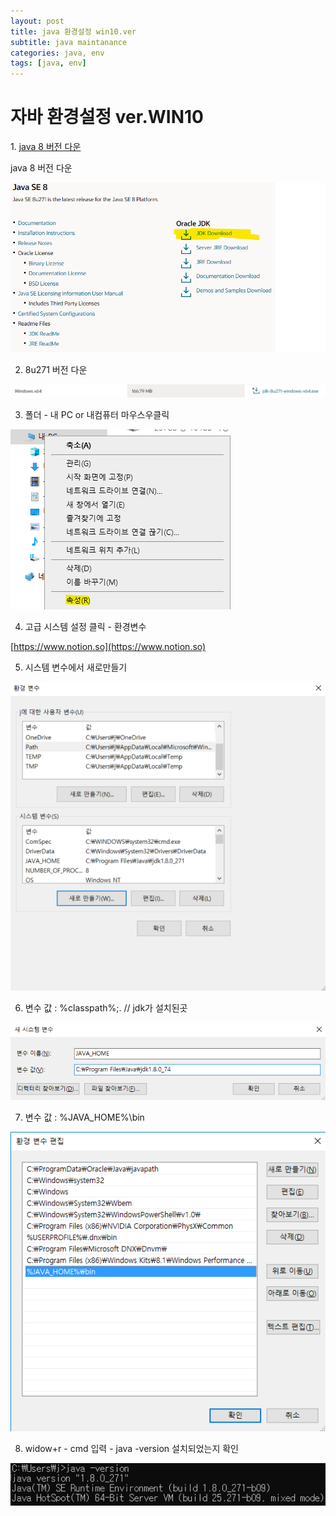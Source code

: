 ```yaml
---
layout: post
title: java 환경설정 win10.ver
subtitle: java maintanance
categories: java, env
tags: [java, env]
---
```


# 자바 환경설정 ver.WIN10

1. [java 8 버전 다운](https://www.oracle.com/java/technologies/javase-downloads.html)

java 8 버전 다운

![j1.png](/assets/images/java/j1.png)

2. 8u271 버전 다운

![j2.png](/assets/images/java/j2.png)

3. 폴더 - 내 PC or 내컴퓨터 마우스우클릭

![j3.png](/assets/images/java/j3.png)

4. 고급 시스템 설정 클릭 - 환경변수

[https://www.notion.so](https://www.notion.so)

5. 시스템 변수에서 새로만들기

![j5.png](/assets/images/java/j5.png)

6. 변수 값 : %classpath%;. // jdk가 설치된곳

![j6.png](/assets/images/java/j6.png)

7. 변수 값 : %JAVA_HOME%\bin

![j7.png](/assets/images/java/j7.png)

8. widow+r - cmd 입력 - java -version 설치되었는지 확인

![j8.png](/assets/images/java/j8.png)
